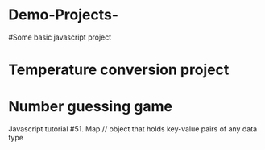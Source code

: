 # Demo-Projects-
#Some basic javascript project
# Temperature conversion  project 
# Number guessing game
Javascript tutorial 
#51. Map //  object that holds key-value pairs of any data type
